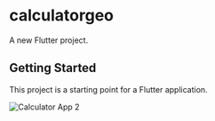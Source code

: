 # calculatorgeo

A new Flutter project.

## Getting Started

This project is a starting point for a Flutter application.

![Calculator App 2](https://github.com/GeorgeYoussef27/Calculator-App-using-Flutter/assets/117766890/ba2c7abf-d4e6-4233-a2b1-67f108fcf58f) 
